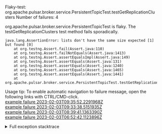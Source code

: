         
Flaky-test: org.apache.pulsar.broker.service.PersistentTopicTest.testGetReplicationClusters
Number of failures: 4

org.apache.pulsar.broker.service.PersistentTopicTest is flaky. The testGetReplicationClusters test method fails sporadically.

```
java.lang.AssertionError: lists don't have the same size expected [1] but found [0]
	at org.testng.Assert.fail(Assert.java:110)
	at org.testng.Assert.failNotEquals(Assert.java:1413)
	at org.testng.Assert.assertEqualsImpl(Assert.java:149)
	at org.testng.Assert.assertEquals(Assert.java:131)
	at org.testng.Assert.assertEquals(Assert.java:1240)
	at org.testng.Assert.assertEquals(Assert.java:1465)
	at org.testng.Assert.assertEquals(Assert.java:1441)
	at org.apache.pulsar.broker.service.PersistentTopicTest.testGetReplicationClusters(PersistentTopicTest.java:2266)
```

Usage tip: To enable automatic navigation to failure message, open the following links with CTRL/CMD-click.  
[example failure 2023-02-03T09:35:52.2291968Z](https://github.com/apache/pulsar/actions/runs/4082669774/jobs/7037548851#step:11:1138)  
[example failure 2023-02-03T09:33:38.5151935Z](https://github.com/apache/pulsar/actions/runs/4081522085/jobs/7037515497#step:11:1105)  
[example failure 2023-02-03T08:39:41.1363390Z](https://github.com/apache/pulsar/actions/runs/4081522085/jobs/7036688126#step:11:1105)  
[example failure 2023-02-03T06:52:42.1123896Z](https://github.com/apache/pulsar/actions/runs/4081522085/jobs/7035431254#step:10:1151)  


<details>
<summary>Full exception stacktrace</summary>
<code><pre>
java.lang.AssertionError: lists don't have the same size expected [1] but found [0]
	at org.testng.Assert.fail(Assert.java:110)
	at org.testng.Assert.failNotEquals(Assert.java:1413)
	at org.testng.Assert.assertEqualsImpl(Assert.java:149)
	at org.testng.Assert.assertEquals(Assert.java:131)
	at org.testng.Assert.assertEquals(Assert.java:1240)
	at org.testng.Assert.assertEquals(Assert.java:1465)
	at org.testng.Assert.assertEquals(Assert.java:1441)
	at org.apache.pulsar.broker.service.PersistentTopicTest.testGetReplicationClusters(PersistentTopicTest.java:2266)
	at java.base/jdk.internal.reflect.NativeMethodAccessorImpl.invoke0(Native Method)
	at java.base/jdk.internal.reflect.NativeMethodAccessorImpl.invoke(NativeMethodAccessorImpl.java:77)
	at java.base/jdk.internal.reflect.DelegatingMethodAccessorImpl.invoke(DelegatingMethodAccessorImpl.java:43)
	at java.base/java.lang.reflect.Method.invoke(Method.java:568)
	at org.testng.internal.invokers.MethodInvocationHelper.invokeMethod(MethodInvocationHelper.java:139)
	at org.testng.internal.invokers.InvokeMethodRunnable.runOne(InvokeMethodRunnable.java:47)
	at org.testng.internal.invokers.InvokeMethodRunnable.call(InvokeMethodRunnable.java:76)
	at org.testng.internal.invokers.InvokeMethodRunnable.call(InvokeMethodRunnable.java:11)
	at java.base/java.util.concurrent.FutureTask.run(FutureTask.java:264)
	at java.base/java.util.concurrent.ThreadPoolExecutor.runWorker(ThreadPoolExecutor.java:1136)
	at java.base/java.util.concurrent.ThreadPoolExecutor$Worker.run(ThreadPoolExecutor.java:635)
	at java.base/java.lang.Thread.run(Thread.java:833)

</pre></code>
</details>

